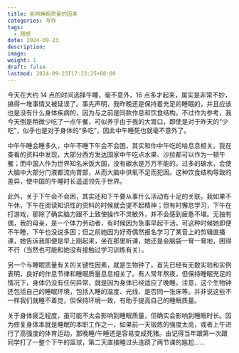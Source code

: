 ```yaml
---
title: 影响睡眠质量的因素
categories: 写作
tags:
  - 随想
date: 2024-09-23
description: 
image: 
weight: 1
draft: false
lastmod: 2024-09-23T17:23:25+08:00
---
```

今天在大约 14 点的时间选择午睡，毫不意外，16 点多才起来，属实是非常不妙，搞得一堆事情又被延误了。事先声明，我昨晚还是保持着充足的睡眠的，并且应该也是没有什么身体疾病的，因为与之前是同款作息和饮食结构。不过作为参考，我今天倒是稍微少吃了一点午餐，可似养乎由于我的大胃口，即使是对于昨天的“少吃”，似乎也是对于身体的“多吃”，因此中午睡死也就毫不意外了。

中午午睡会睡多久，中午不睡下午会不会困，其实和你中午吃的啥息息相关。我在查看的资料中发现，大部分西方发达国家中午吃点水果、沙拉都可以作为一顿午餐；而中国人作为世界知名米饭大国，没有碳水是万万不能的。过多的碳水，会使大脑中大部分门液都流向胃部，从而大脑中供氧不足而犯困。这种饮食结构导致的差异，使中国的午睡时长遥遥领先于世界。

此外，关于下午会不会困，其实还和下午要从事什么活动有十足的关联。我如果不午休，下午在阅读知识性的资料的时候就会提不起精神；但有时懈怠学习，下午在打游戏，那除了确实脑力跟不上致使操作不灵敏外，并不会感到疲惫不堪。无独有偶，我的母亲，是一个体力劳动者，有时候因为急事早起干活。可这种时候她即便不午睡，下午也没说多困；但之前她因为好奇偶然报名学习了某音上的剪辑直播课，她告诉我即便是早上刚起来，坐在那里听课，她还是会脑袋一耷一耷地，困得不行（当然也可能和她没有接触过学习训练有关）。

另一个与睡眠质量有关的关键性因素，就是生物钟了。首先已经有无数实验和实例表明，良好的作息节律和睡眠质量息息相关了。有人常年熬夜，但保持睡眠充足的情况下，身体仍没有任何异常，就是因为身体已经适应了晚睡。注意，这个生物钟还包括自己的睡眠环境，包括入睡的温度、光线、是否同一张床等。并非说这些不一样我们就睡不着觉，但保持环境一致，有助于提高自己的睡眠质量。

关于身体疲乏程度，虽可能不太会影响到睡眠质量，但确实会影响到睡眠时长。因为修复身体本就是睡眠的本职工作之一，如果前一天锻炼的强度太高，或者上午进行了高强度的体育运动，那晚睡/午睡还是容易变成死猪。由记得当年跟第一次跟同学打了一整个下午的篮球，第二天直接睡过头连跷了两节课的尴尬……